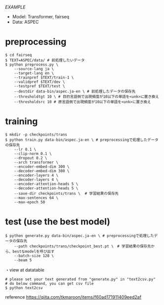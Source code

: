 *EXAMPLE*
* Model: Transformer, fairseq
* Data: ASPEC

# preprocessing
```
$ cd fairseq
$ TEXT=ASPEC/data/ # 前処理したいデータ
$ python preprocess.py \
    --source-lang ja \ 
    --target-lang en \
    --trainpref $TEXT/train-1 \
    --validpref $TEXT/dev \
    --testpref $TEXT/test \
    --destdir data-bin/aspec.ja-en \ # 前処理したデータの保存先
    --thresholdtgt 10 \ # 目的言語側で出現頻度が10以下の単語を<unk>に置き換え
    --thresholdsrc 10 # 原言語側で出現頻度が10以下の単語を<unk>に置き換え
```

# training
```
$ mkdir -p checkpoints/trans
$ python train.py data-bin/aspec.ja-en \ # preprocessingで処理したデータの保存先
    --lr 0.1 \
    --clip-norm 0.1 \
    --dropout 0.2 \
    --arch transformer \
    --encoder-embed-dim 300 \
    --decoder-embed-dim 300 \
    --encoder-layers 4 \
    --decoder-layers 4 \
    --encoder-attention-heads 5 \
    --decoder-attention-heads 5 \
    --save-dir checkpoints/trans \  # 学習結果の保存先
    --max-sentences 64 \
    --max-epoch 50
```

# test (use the best model)
```
$ python generate.py data-bin/aspec.ja-en \ # preprocessingで処理したデータの保存先
    --path checkpoints/trans/checkpoint_best.pt \　# 学習結果の保存先から、bestなmodelを呼び出す
    --batch-size 128 \
    --beam 5
```

・view at datatable
```
# please set your text generated from "generate.py" in "text2csv.py"
# do below command, you can get csv file
$ python text2csv
```

reference
https://qiita.com/tkmaroon/items/f60ad171911409eed2af
